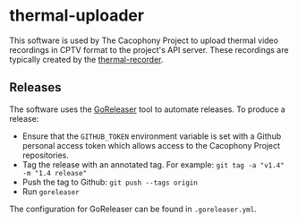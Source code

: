 # thermal-uploader

This software is used by The Cacophony Project to upload thermal video
recordings in CPTV format to the project's API server. These
recordings are typically created by the
[thermal-recorder](https://github.com/TheCacophonyProject/thermal-recorder/).

## Releases

The software uses the [GoReleaser](https://goreleaser.com) tool to
automate releases. To produce a release:

* Ensure that the `GITHUB_TOKEN` environment variable is set with a
  Github personal access token which allows access to the Cacophony
  Project repositories.
* Tag the release with an annotated tag. For example:
  `git tag -a "v1.4" -m "1.4 release"`
* Push the tag to Github: `git push --tags origin`
* Run `goreleaser`

The configuration for GoReleaser can be found in `.goreleaser.yml`.
